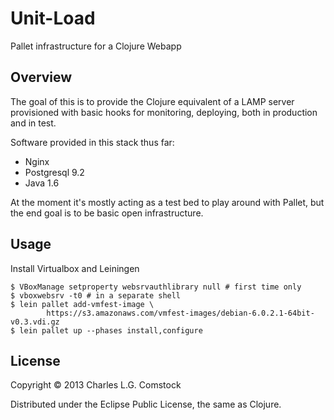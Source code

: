 # Unit-Load

Pallet infrastructure for a Clojure Webapp

## Overview

The goal of this is to provide the Clojure equivalent of a LAMP server
provisioned with basic hooks for monitoring, deploying, both in
production and in test.

Software provided in this stack thus far:

 * Nginx
 * Postgresql 9.2
 * Java 1.6

At the moment it's mostly acting as a test bed to play around with
Pallet, but the end goal is to be basic open infrastructure.

## Usage

Install Virtualbox and Leiningen

```
$ VBoxManage setproperty websrvauthlibrary null # first time only
$ vboxwebsrv -t0 # in a separate shell
$ lein pallet add-vmfest-image \
        https://s3.amazonaws.com/vmfest-images/debian-6.0.2.1-64bit-v0.3.vdi.gz
$ lein pallet up --phases install,configure
```

## License

Copyright © 2013 Charles L.G. Comstock

Distributed under the Eclipse Public License, the same as Clojure.
